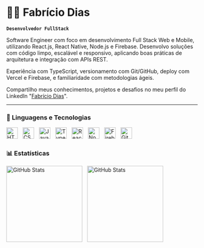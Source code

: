 # 🧑‍💻 Fabrício Dias

**`Desenvolvedor FullStack`**

Software Engineer com foco em desenvolvimento Full Stack Web e Mobile, utilizando React.js, React Native, Node.js e Firebase. Desenvolvo soluções com código limpo, escalável e responsivo, aplicando boas práticas de arquitetura e integração com APIs REST.

Experiência com TypeScript, versionamento com Git/GitHub, deploy com Vercel e Firebase, e familiaridade com metodologias ágeis.

Compartilho meus conhecimentos, projetos e desafios no meu perfil do LinkedIn "[Fabrício Dias](https://www.linkedin.com/in/fcdias0812)".

---

### 🤖 Linguagens e Tecnologias

<img 
    align="left" 
    alt="HTML" 
    title="HTML5"
    width="30px" 
    style="padding-right: 10px;" 
    src="https://cdn.jsdelivr.net/gh/devicons/devicon@latest/icons/html5/html5-original.svg" 
/>

<img 
    align="left" 
    alt="CSS3" 
    title="CSS3"
    width="30px" 
    style="padding-right: 10px;" 
    src="https://cdn.jsdelivr.net/gh/devicons/devicon@latest/icons/css3/css3-original.svg" 
/>

<img 
    align="left" 
    alt="JavaScript" 
    title="JavaScript"
    width="30px" 
    style="padding-right: 10px;" 
    src="https://cdn.jsdelivr.net/gh/devicons/devicon@latest/icons/javascript/javascript-original.svg" 
/>
<img 
    align="left" 
    alt="TypeScript"
    title="TypeScript" 
    width="30px" 
    style="padding-right: 10px;" 
    src="https://cdn.jsdelivr.net/gh/devicons/devicon@latest/icons/typescript/typescript-original.svg" 
/>
<img 
    align="left" 
    alt="React"
    title="React" 
    width="30px" 
    style="padding-right: 10px;" 
    src="https://cdn.jsdelivr.net/gh/devicons/devicon@latest/icons/react/react-original.svg" 
/>
<img 
    align="left" 
    alt="NodeJS"
    title="NodeJS" 
    width="30px" 
    style="padding-right: 10px;" 
    src="https://cdn.jsdelivr.net/gh/devicons/devicon@latest/icons/nodejs/nodejs-original-wordmark.svg" 
/>
<img 
    align="left" 
    alt="Firebase" 
    title="Firebase"
    width="30px" 
    style="padding-right: 10px;" 
    src="https://cdn.jsdelivr.net/gh/devicons/devicon@latest/icons/firebase/firebase-original.svg" 
/>
<img 
    align="left" 
    alt="Git" 
    title="Git"
    width="30px" 
    style="padding-right: 10px;" 
    src="https://cdn.jsdelivr.net/gh/devicons/devicon@latest/icons/git/git-original.svg" 
/>

<br/>
<br/>

### 📊 Estatísticas

<p>
  <img 
    align="left" 
    alt="GitHub Stats" 
    height="200" 
    style="padding-right: 10px;" 
    src="https://github-readme-stats.vercel.app/api?username=fcdias0812&show_icons=true&theme=tokyonight&include_all_commits=true&locale=pt-br" 
/>

<img
    align="left"
    alt="GitHub Stats"
    height="200"
    src="https://github-readme-stats.vercel.app/api/top-langs/?username=fcdias0812&theme=tokyonight&layoyt=compact&custom_title=Tecnologias&langs_count=9"
/>
